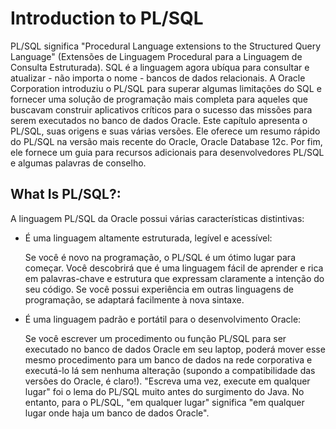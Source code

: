 # Introduction to PL/SQL
PL/SQL significa "Procedural Language extensions to the Structured Query Language" (Extensões de Linguagem Procedural para a Linguagem de Consulta Estruturada). SQL é a linguagem agora ubíqua para consultar e atualizar - não importa o nome - bancos de dados relacionais. A Oracle Corporation introduziu o PL/SQL para superar algumas limitações do SQL e fornecer uma solução de programação mais completa para aqueles que buscavam construir aplicativos críticos para o sucesso das missões para serem executados no banco de dados Oracle. Este capítulo apresenta o PL/SQL, suas origens e suas várias versões. Ele oferece um resumo rápido do PL/SQL na versão mais recente do Oracle, Oracle Database 12c. Por fim, ele fornece um guia para recursos adicionais para desenvolvedores PL/SQL e algumas palavras de conselho.

## What Is PL/SQL?:
A linguagem PL/SQL da Oracle possui várias características distintivas:

- É uma linguagem altamente estruturada, legível e acessível:

    Se você é novo na programação, o PL/SQL é um ótimo lugar para começar. Você descobrirá que é uma linguagem fácil de aprender e rica em palavras-chave e estrutura que expressam claramente a intenção do seu código. Se você possui experiência em outras linguagens de programação, se adaptará facilmente à nova sintaxe.

- É uma linguagem padrão e portátil para o desenvolvimento Oracle:

    Se você escrever um procedimento ou função PL/SQL para ser executado no banco de dados Oracle em seu laptop, poderá mover esse mesmo procedimento para um banco de dados na rede corporativa e executá-lo lá sem nenhuma alteração (supondo a compatibilidade das versões do Oracle, é claro!). "Escreva uma vez, execute em qualquer lugar" foi o lema do PL/SQL muito antes do surgimento do Java. No entanto, para o PL/SQL, "em qualquer lugar" significa "em qualquer lugar onde haja um banco de dados Oracle".
